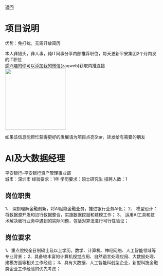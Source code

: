 [返回](../)

# 项目说明

优势：免打扰，无需开放简历

本人非猎头，非人事，纯IT同事分享内部推荐职位，每天更新平安集团2个月内发的IT职位  
感兴趣的你可以添加我的微信(zaqweb)获取内推连接  
<img src="https://github.com/zaqweb/PA-IT-JOBS/blob/master/WechatICode.jpeg"  height="200" width="200">

如果该信息能帮忙获得更好的发展请为项目点亮Star，转发给有需要的朋友

# AI及大数据经理
平安银行-平安银行资产管理事业部  
城市：深圳市 经验要求：1年 学历要求：硕士研究生  招聘人数：1

## 岗位职责
1、	深刻理解金融创新，将AI赋能金融业务，推进银行业务AI化；
2、	模型设计：将数据源开发和进行数据整合，实施数据挖掘和建模工作；
3、	运用AI工具和技术解决我行业务中遇到的实际问题，包括对算法进行可行性验证；

## 岗位要求
1、重点院校全日制硕士及以上学历，数学、计算机、神经网络、人工智能领域等专业背景；
2、具备较丰富的计算机视觉应用、自然语言处理应用、大数据处理、建模方面等相关工作经验；
3、具有大数据、人工智能科创型企业，新型科技金融类企业工作经验的优先考虑；




